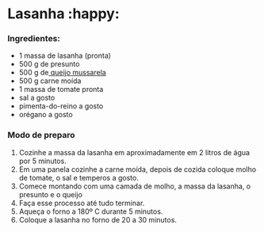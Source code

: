 # Lasanha :happy:

### Ingredientes:

- 1 massa de lasanha (pronta)
- 500 g de presunto
- 500 g de[ queijo mussarela](https://blog.tudogostoso.com.br/cardapios/palitos-de-mussarela-receita/)
- 500 g carne moída
- 1 massa de tomate pronta
- sal a gosto
- pimenta-do-reino a gosto
- orégano a gosto

### Modo de preparo

1. Cozinhe a massa da lasanha em aproximadamente em 2 litros de água por 5 minutos.
2. Em uma panela cozinhe a carne moída, depois de cozida coloque molho de tomate, o sal e temperos a gosto.
3. Comece montando com uma camada de molho, a massa da lasanha, o presunto e o queijo
4. Faça esse processo até tudo terminar.
5. Aqueça o forno a 180º C durante 5 minutos.
6. Coloque a lasanha no forno de 20 a 30 minutos.